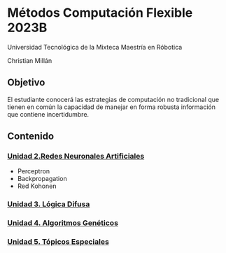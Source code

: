 # Métodos Computación Flexible 2023B

Universidad Tecnológica de la Mixteca
Maestría en Róbotica

Christian Millán

## Objetivo

El estudiante conocerá las estrategias de computación no tradicional que tienen en común la capacidad de manejar en forma robusta información que contiene incertidumbre.

## Contenido

### [Unidad 2.Redes Neuronales Artificiales](./L02-NNets/README.md)

* Perceptron
* Backpropagation
* Red Kohonen
  
### [Unidad 3. Lógica Difusa]()

### [Unidad 4. Algoritmos Genéticos]()

### [Unidad 5. Tópicos Especiales]()